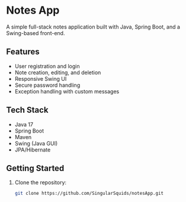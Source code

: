 # Notes App

A simple full-stack notes application built with Java, Spring Boot, and a Swing-based front-end.

## Features

- User registration and login
- Note creation, editing, and deletion
- Responsive Swing UI
- Secure password handling
- Exception handling with custom messages

## Tech Stack

- Java 17
- Spring Boot
- Maven
- Swing (Java GUI)
- JPA/Hibernate

## Getting Started

1. Clone the repository:
   ```bash
   git clone https://github.com/SingularSquids/notesApp.git
